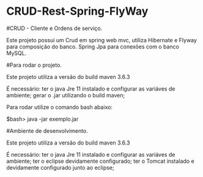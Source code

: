 # CRUD-Rest-Spring-FlyWay
#CRUD - Cliente e Ordens de serviço.

Este projeto possui um Crud em spring web mvc, utiliza Hibernate e Flyway para composição do banco. Spring Jpa para conexões
com o banco MySQL.

#Para rodar o projeto.

Este projeto utiliza a versão do build maven 3.6.3


É necessário:
ter o java Jre 11 instalado e configurar as variáves de ambiente;
gerar o .jar utilizando o build maven;

Para rodar utilize o comando bash abaixo:

$bash> java -jar exemplo.jar

#Ambiente de desenvolvimento.

Este projeto utiliza a versão do build maven 3.6.3

É necessário:
ter o java Jre 11 instalado e configurar as variáves de ambiente;
ter o eclipse devidamente configurado;
ter o Tomcat instalado e devidamente configurado junto ao eclipse;

